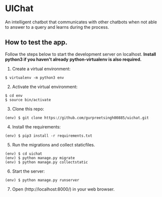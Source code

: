# UIChat

An intelligent chatbot that communicates with other chatbots when not able to answer to a query and learns during the process.

## How to test the app.

Follow the steps below to start the development server on localhost.
__Install python3 if you haven't already__
__python-virtualenv is also required.__
1. Create a virtual environment:
```
$ virtualenv -m python3 env
```

2. Activate the virtual environment:
```
$ cd env
$ source bin/activate
```

3. Clone this repo:
```
(env) $ git clone https://github.com/gurpreetsingh00885/uichat.git
```

4. Install the requirements:
```
(env) $ pip3 install -r requirements.txt
```

5. Run the migrations and collect staticfiles.
```
(env) $ cd uichat
(env) $ python manage.py migrate
(env) $ python manage.py collectstatic
```

6. Start the server:
```
(env) $ python manage.py runserver
```

7. Open (http://localhost:8000/) in your web browser.


